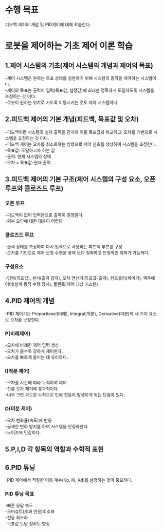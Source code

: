 # 수행 목표
피드백 제어의 개념 및 PID제어에 대해 학습한다.

# 로봇을 제어하는 기초 제어 이론 학습
## 1.제어 시스템의 기초(제어 시스템의 개념과 제어의 목표)
-제어 시스템은 원하는 목표 상태를 실현하기 위해 시스템의 동작을 제어하는 시스템이다.  
-제어의 목표는 출력이 입력(목표값, 설정값)에 최대한 정확하게 도달하도록 시스템을 조정하는 것 이다.  
-로봇이 원하는 위치로 가도록 이동시키는 것도 제어 시스템이다.  

## 2.피드백 제어의 기본 개념(피드백, 목표값 및 오차)
-피드백이란 시스템의 실제 출력을 감지해 이를 목표값과 비교하고, 오차를 기반으로 시스템을 조정하는 것 이다.  
-피드백 제어는 오차를 최소화하는 방향으로 제어 신호를 생성하여 시스템을 조정한다.  
-목표값: 도달하고자 하는 값  
-출력: 현재 시스템의 상태  
-오차 = 목표값-현재 출력  

## 3.피드백 제어의 기본 구조(제어 시스템의 구성 요소, 오픈 루프와 클로즈드 루프)
### 오픈 루프
-피드백이 없어 입력만으로 출력이 결정된다.  
-외부 요인에 대한 대응이 어렵다  
### 클로즈드 루프
-출력 상태를 측정하여 다시 입력으로 사용하는 피드백 루프를 구성  
-오차를 기반으로 제어 보정 수행을 통해 보다 정확하고 안정적인 제어가 가능하다.  
### 구성요소
-입력(목표값), 센서(출력 감지), 오차 연산기(목표값-출력), 컨트롤러(제어기), 엑추에이터(실제 동작 수행 장치), 플랜트(제어 대상 시스템)  

## 4.PID 제어의 개념
-PID 제어기는 Proportional(비례), Integral(적분), Derivative(미분)의 세 가지 요소로 오차를 보정한다.  
### P(비례제어)
-오차에 비례한 제어 입력 생성  
-오차가 클수록 강하게 제어한다.  
-오차를 빠르게 줄이는 데 유리하다.  
### I(적분 제어)
-오차를 시간에 따라 누적하여 제어  
-잔류 오차 제거에 효과적이다.  
-너무 크면 과도한 누적으로 인해 진동이 발생하게 되는 단점이 있다.  
### D(미분 제어)
-오차 변화율(속도)에 반응  
-급격한 변화 방지를 하여 시스템을 안정화한다.  
-노이즈에 민감하다.  

## 5.P,I,D 각 항목의 역할과 수학적 표현


## 6.PID 튜닝
-PID 제어에서 적절한 이득 계수(Kp, Ki, Kd)를 설정하는 것이 중요하다.
### PID 튜닝 목표
-빠른 응답 속도  
-오버슈트(초과 반응)최소화  
-진동 최소화  
-목표값 도달 정확도 향상  